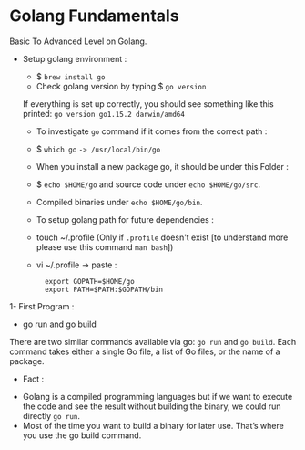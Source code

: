 # Golang Fundamentals
Basic To Advanced Level on Golang.

+ Setup golang environment :

    - $ `brew install go`
    - Check golang version by typing $ `go version`

    If everything is set up correctly, you should see something like this printed:
    `go version go1.15.2 darwin/amd64` 
  
    - To investigate `go` command if it comes from the correct path :
    - $ `which go`
      `-> /usr/local/bin/go`
    
    - When you install a new package go, it should be under this Folder :
    - $ `echo $HOME/go` and source code under `echo $HOME/go/src`.
    - Compiled binaries under `echo $HOME/go/bin`.
    
    + To setup golang path for future dependencies :
    - touch ~/.profile (Only if `.profile` doesn't exist [to understand more please use this command `man bash`])
    - vi ~/.profile
    -> paste :
                
            export GOPATH=$HOME/go
            export PATH=$PATH:$GOPATH/bin

1- First Program :

  - go run and go build 
  
  There are two similar commands available via go: 
  `go run` and `go build`. Each command takes either a single Go file, a list of Go files, or the name of a package.

  + Fact :

  - Golang is a compiled programming languages but if we want to execute the code and see the result without building the binary,
    we could run directly `go run`.
  - Most of the time you want to build a binary for later use. That’s where you use the go build command.


